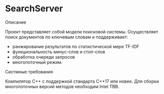 # SearchServer
Описание

Проект представляет собой модели поисковой системы. Осуществляет поиск документов по ключевым словам и поддерживает:
- ранжирование результатов по статистической мере TF-IDF
- функциональность минус-слов и стоп-слов
- обработка очереди запросов
- многопоточный режим.

Систмные требования

Компилятор С++ с поддержкой стандарта C++17 или новее.
Для сборки многопоточных версий методов необходим Intel TBB.
